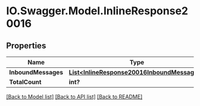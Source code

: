 # IO.Swagger.Model.InlineResponse20016
## Properties

Name | Type | Description | Notes
------------ | ------------- | ------------- | -------------
**InboundMessages** | [**List&lt;InlineResponse20016InboundMessages&gt;**](InlineResponse20016InboundMessages.md) |  | [optional] 
**TotalCount** | **int?** |  | [optional] 

[[Back to Model list]](../README.md#documentation-for-models) [[Back to API list]](../README.md#documentation-for-api-endpoints) [[Back to README]](../README.md)

